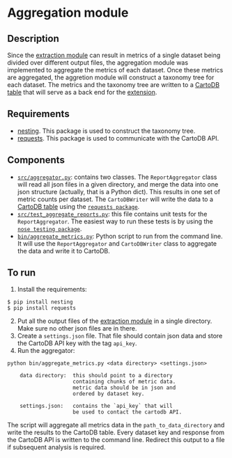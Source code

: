# Aggregation module

## Description

Since the [extraction module](../extraction_module) can result in metrics of a single dataset being divided over different output files, the aggregation module was implemented to aggregate the metrics of each dataset. Once these metrics are aggregated, the aggretion module will construct a taxonomy tree for each dataset. The metrics and the taxonomy tree are written to a [CartoDB table](https://datafable.cartodb.com/tables/gbif_dataset_metrics) that will serve as a back end for the [extension](../extension).

## Requirements

- [nesting](https://pypi.python.org/pypi/nesting/0.1.0). This package is used to construct the taxonomy tree.
- [requests](http://docs.python-requests.org/en/latest/). This package is used to communicate with the CartoDB API.

## Components

- [`src/aggregator.py`](./src/aggregator.py): contains two classes. The `ReportAggregator` class will read all json files in a given directory, and merge the data into one json structure (actually, that is a Python dict). This results in one set of metric counts per dataset. The `CartoDBWriter` will write the data to a [CartoDB table](https://datafable.cartodb.com/tables/gbif_dataset_metrics) using the [`requests package`](http://docs.python-requests.org/en/latest/).
- [`src/test_aggregate_reports.py`](/src/test_aggregate_reports.py): this file contains unit tests for the `ReportAggregator`. The easiest way to run these tests is by using the [`nose testing package`](https://nose.readthedocs.org/en/latest/).
- [`bin/aggregate_metrics.py`](/bin/aggregate_metrics.py): Python script to run from the command line. It will use the `ReportAggregator` and `CartoDBWriter` class to aggregate the data and write it to CartoDB.

## To run

1. Install the requirements:

```
$ pip install nesting
$ pip install requests
```

2. Put all the output files of the [extraction module](../extraction_module) in a single directory. Make sure no other json files are in there.
3. Create a `settings.json` file. That file should contain json data and store the CartoDB API key with the tag `api_key`.
4. Run the aggregator:

```
python bin/aggregate_metrics.py <data directory> <settings.json>

    data directory:  this should point to a directory
                     containing chunks of metric data.
                     metric data should be in json and
                     ordered by dataset key.

    settings.json:   contains the `api_key` that will
                     be used to contact the cartodb API.
```

The script will aggregate all metrics data in the `path_to_data_directory` and write the results to the CartoDB table. Every dataset key and response from the CartoDB API is written to the command line. Redirect this output to a file if subsequent analysis is required.
